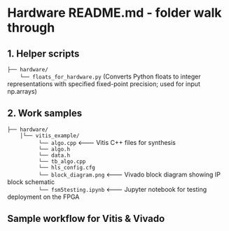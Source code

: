 # Hardware README.md - folder walk through  

## 1. Helper scripts 

```├── hardware/``` <br>
```    └── floats_for_hardware.py``` (Converts Python floats to integer representations with specified fixed-point precision; used for input np.arrays)

## 2. Work samples 
```├── hardware/```<br> 
```     │└── vitis_example/ ```<br>
```          └── algo.cpp``` <--- Vitis C++ files for synthesis<br>
```          └── algo.h```<br> 
```          └── data.h```<br>
```          └── tb_algo.cpp```<br>
```          └── hls_config.cfg```<br>
```          └── block_diagram.png``` <--- Vivado block diagram showing IP block schematic<br> 
```          └── fsm5testing.ipynb``` <--- Jupyter notebook for testing deployment on the FPGA 

## Sample workflow for Vitis & Vivado 

